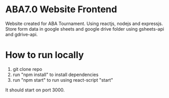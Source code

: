# ABA7.0 Website Frontend

Website created for ABA Tournament. Using reactjs, nodejs and expressjs. Store form data in google sheets and google drive folder using gsheets-api and gdrive-api.

# How to run locally

1. git clone repo
2. run "npm install" to install dependencies
3. run "npm start" to run using react-script "start"

It should start on port 3000.

